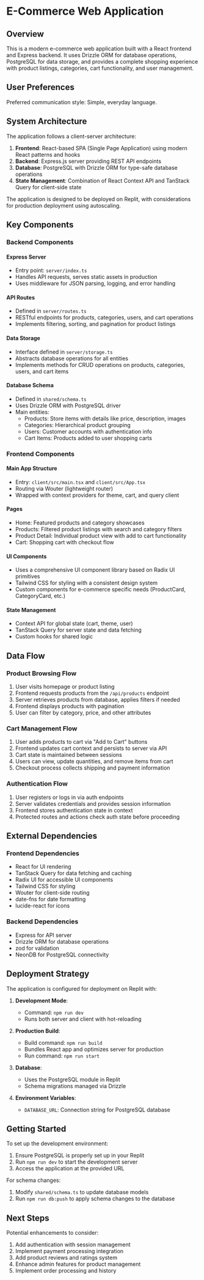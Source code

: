 # E-Commerce Web Application

## Overview
This is a modern e-commerce web application built with a React frontend and Express backend. It uses Drizzle ORM for database operations, PostgreSQL for data storage, and provides a complete shopping experience with product listings, categories, cart functionality, and user management.

## User Preferences
Preferred communication style: Simple, everyday language.

## System Architecture
The application follows a client-server architecture:

1. **Frontend**: React-based SPA (Single Page Application) using modern React patterns and hooks
2. **Backend**: Express.js server providing REST API endpoints
3. **Database**: PostgreSQL with Drizzle ORM for type-safe database operations
4. **State Management**: Combination of React Context API and TanStack Query for client-side state

The application is designed to be deployed on Replit, with considerations for production deployment using autoscaling.

## Key Components

### Backend Components

#### Express Server
- Entry point: `server/index.ts`
- Handles API requests, serves static assets in production
- Uses middleware for JSON parsing, logging, and error handling

#### API Routes
- Defined in `server/routes.ts`
- RESTful endpoints for products, categories, users, and cart operations
- Implements filtering, sorting, and pagination for product listings

#### Data Storage
- Interface defined in `server/storage.ts`
- Abstracts database operations for all entities
- Implements methods for CRUD operations on products, categories, users, and cart items

#### Database Schema
- Defined in `shared/schema.ts`
- Uses Drizzle ORM with PostgreSQL driver
- Main entities:
  - Products: Store items with details like price, description, images
  - Categories: Hierarchical product grouping
  - Users: Customer accounts with authentication info
  - Cart Items: Products added to user shopping carts

### Frontend Components

#### Main App Structure
- Entry: `client/src/main.tsx` and `client/src/App.tsx`
- Routing via Wouter (lightweight router)
- Wrapped with context providers for theme, cart, and query client

#### Pages
- Home: Featured products and category showcases
- Products: Filtered product listings with search and category filters
- Product Detail: Individual product view with add to cart functionality
- Cart: Shopping cart with checkout flow

#### UI Components
- Uses a comprehensive UI component library based on Radix UI primitives
- Tailwind CSS for styling with a consistent design system
- Custom components for e-commerce specific needs (ProductCard, CategoryCard, etc.)

#### State Management
- Context API for global state (cart, theme, user)
- TanStack Query for server state and data fetching
- Custom hooks for shared logic

## Data Flow

### Product Browsing Flow
1. User visits homepage or product listing
2. Frontend requests products from the `/api/products` endpoint
3. Server retrieves products from database, applies filters if needed
4. Frontend displays products with pagination
5. User can filter by category, price, and other attributes

### Cart Management Flow
1. User adds products to cart via "Add to Cart" buttons
2. Frontend updates cart context and persists to server via API
3. Cart state is maintained between sessions
4. Users can view, update quantities, and remove items from cart
5. Checkout process collects shipping and payment information

### Authentication Flow
1. User registers or logs in via auth endpoints
2. Server validates credentials and provides session information
3. Frontend stores authentication state in context
4. Protected routes and actions check auth state before proceeding

## External Dependencies

### Frontend Dependencies
- React for UI rendering
- TanStack Query for data fetching and caching
- Radix UI for accessible UI components
- Tailwind CSS for styling
- Wouter for client-side routing
- date-fns for date formatting
- lucide-react for icons

### Backend Dependencies
- Express for API server
- Drizzle ORM for database operations
- zod for validation
- NeonDB for PostgreSQL connectivity

## Deployment Strategy
The application is configured for deployment on Replit with:

1. **Development Mode**:
   - Command: `npm run dev`
   - Runs both server and client with hot-reloading

2. **Production Build**:
   - Build command: `npm run build`
   - Bundles React app and optimizes server for production
   - Run command: `npm run start`

3. **Database**:
   - Uses the PostgreSQL module in Replit
   - Schema migrations managed via Drizzle

4. **Environment Variables**:
   - `DATABASE_URL`: Connection string for PostgreSQL database

## Getting Started

To set up the development environment:

1. Ensure PostgreSQL is properly set up in your Replit
2. Run `npm run dev` to start the development server
3. Access the application at the provided URL

For schema changes:
1. Modify `shared/schema.ts` to update database models
2. Run `npm run db:push` to apply schema changes to the database

## Next Steps

Potential enhancements to consider:
1. Add authentication with session management
2. Implement payment processing integration
3. Add product reviews and ratings system
4. Enhance admin features for product management
5. Implement order processing and history